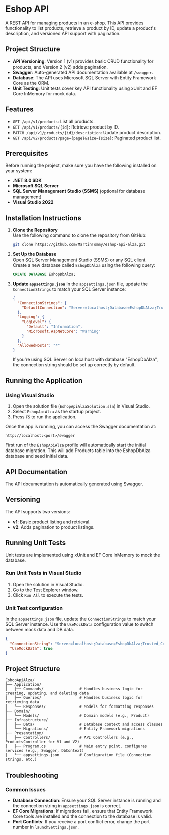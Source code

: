 
# Eshop API

A REST API for managing products in an e-shop. This API provides functionality to list products, retrieve a product by ID, update a product's description, and versioned API support with pagination.

## Project Structure

- **API Versioning**: Version 1 (v1) provides basic CRUD functionality for products, and Version 2 (v2) adds pagination.
- **Swagger**: Auto-generated API documentation available at `/swagger`.
- **Database**: The API uses Microsoft SQL Server with Entity Framework Core as the ORM.
- **Unit Testing**: Unit tests cover key API functionality using xUnit and EF Core InMemory for mock data.

## Features

- `GET /api/v1/products`: List all products.
- `GET /api/v1/products/{id}`: Retrieve product by ID.
- `PATCH /api/v1/products/{id}/description`: Update product description.
- `GET /api/v2/products?page={page}&size={size}`: Paginated product list.

## Prerequisites

Before running the project, make sure you have the following installed on your system:

- **.NET 8.0 SDK**
- **Microsoft SQL Server**
- **SQL Server Management Studio (SSMS)** (optional for database management)
- **Visual Studio 2022**

## Installation Instructions

1. **Clone the Repository**  
   Use the following command to clone the repository from GitHub:

   ```bash
   git clone https://github.com/MartinTommy/eshop-api-alza.git
   ```

2. **Set Up the Database**  
   Open SQL Server Management Studio (SSMS) or any SQL client.  
   Create a new database called `EshopDbAlza` using the following query:

   ```sql
   CREATE DATABASE EshopDbAlza;
   ```

3. **Update `appsettings.json`** 
   In the `appsettings.json` file, update the `ConnectionStrings` to match your SQL Server instance:

   ```json
   {
     "ConnectionStrings": {
       "DefaultConnection": "Server=localhost;Database=EshopDbAlza;Trusted_Connection=True;TrustServerCertificate=true;"
     },
     "Logging": {
       "LogLevel": {
         "Default": "Information",
         "Microsoft.AspNetCore": "Warning"
       }
     },
     "AllowedHosts": "*"
   }
   ```

   If you're using SQL Server on localhost with database "EshopDbAlza", the connection string should be set up correctly by default.

## Running the Application

### Using Visual Studio

1. Open the solution file (`EshopApiAlzaSolution.sln`) in Visual Studio.
2. Select `EshopApiAlza` as the startup project.
3. Press `F5` to run the application.

Once the app is running, you can access the Swagger documentation at:

```
http://localhost:<port>/swagger
```

First run of the `EshopApiAlza` profile will automatically start the initial database migration. This will add Products table into the EshopDbAlza database and seed initial data.

## API Documentation

The API documentation is automatically generated using Swagger. 

## Versioning

The API supports two versions:

- **v1**: Basic product listing and retrieval.
- **v2**: Adds pagination to product listings.

## Running Unit Tests

Unit tests are implemented using xUnit and EF Core InMemory to mock the database.

### Run Unit Tests in Visual Studio

1. Open the solution in Visual Studio.
2. Go to the Test Explorer window.
3. Click `Run All` to execute the tests.

### Unit Test configuration

In the `appsettings.json` file, update the `ConnectionStrings` to match your SQL Server instance. Use the `UseMockData` configuration value to switch between mock data and DB data.

```json
{
  "ConnectionString": "Server=localhost;Database=EshopDbAlza;Trusted_Connection=True;TrustServerCertificate=true;",
  "UseMockData": true
}
```

## Project Structure

```plaintext
EshopApiAlza/
├── Application/
│   ├── Commands/                # Handles business logic for creating, updating, and deleting data
│   ├── Queries/                 # Handles business logic for retrieving data
│   └── Responses/               # Models for formatting responses
├── Domain/
│   └── Models/                  # Domain models (e.g., Product)
├── Infrastructure/
│   ├── Data/                    # Database context and access classes
│   └── Migrations/              # Entity Framework migrations
├── Presentation/
│   ├── Controllers/             # API Controllers (e.g., ProductsController for V1 and V2)
│   ├── Program.cs               # Main entry point, configures services (e.g., Swagger, DbContext)
│   └── appsettings.json         # Configuration file (Connection strings, etc.)
```

## Troubleshooting

### Common Issues

- **Database Connection**: Ensure your SQL Server instance is running and the connection string in `appsettings.json` is correct.
- **EF Core Migrations**: If migrations fail, ensure that Entity Framework Core tools are installed and the connection to the database is valid.
- **Port Conflicts**: If you receive a port conflict error, change the port number in `launchSettings.json`.

